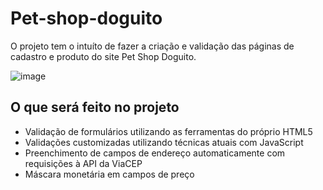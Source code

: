 # <h1>Pet-shop-doguito</h1>

O projeto tem o intuíto de fazer a criação e validação das páginas de cadastro e produto do site Pet Shop Doguito. 

![image](https://user-images.githubusercontent.com/40476182/173873718-74990ece-5a70-4ca4-9538-7f61f5929257.png)


<h2>O que será feito no projeto</h2>

- Validação de formulários utilizando as ferramentas do próprio HTML5
- Validações customizadas utilizando técnicas atuais com JavaScript
- Preenchimento de campos de endereço automaticamente com requisições à API da ViaCEP
- Máscara monetária em campos de preço
